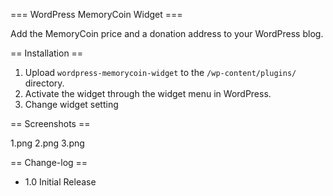 === WordPress MemoryCoin Widget ===

Add the MemoryCoin price and a donation address to your WordPress blog.

== Installation ==

1. Upload `wordpress-memorycoin-widget` to the `/wp-content/plugins/` directory.
2. Activate the widget through the widget menu in WordPress.
3. Change widget setting

== Screenshots ==

1.png
2.png
3.png

== Change-log ==

* 1.0 Initial Release